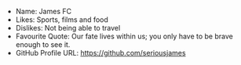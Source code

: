 - Name: James FC
- Likes: Sports, films and food
- Dislikes: Not being able to travel
- Favourite Quote: Our fate lives within us; you only have to be brave enough to see it.
- GitHub Profile URL: https://github.com/seriousjames